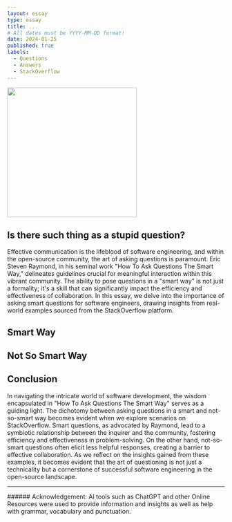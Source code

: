 ```yaml
---
layout: essay
type: essay
title: ...
# All dates must be YYYY-MM-DD format!
date: 2024-01-25
published: true
labels:
  - Questions
  - Answers
  - StackOverflow
---
```


<img width="300px" class="rounded float-start pe-4" src="../img/smart-questions/good_code.png">

## Is there such thing as a stupid question?

Effective communication is the lifeblood of software engineering, and within the open-source community, the art of asking questions is paramount. Eric Steven Raymond, in his seminal work "How To Ask Questions The Smart Way," delineates guidelines crucial for meaningful interaction within this vibrant community. The ability to pose questions in a "smart way" is not just a formality; it's a skill that can significantly impact the efficiency and effectiveness of collaboration. In this essay, we delve into the importance of asking smart questions for software engineers, drawing insights from real-world examples sourced from the StackOverflow platform.

## Smart Way


## Not So Smart Way


## Conclusion

In navigating the intricate world of software development, the wisdom encapsulated in "How To Ask Questions The Smart Way" serves as a guiding light. The dichotomy between asking questions in a smart and not-so-smart way becomes evident when we explore scenarios on StackOverflow. Smart questions, as advocated by Raymond, lead to a symbiotic relationship between the inquirer and the community, fostering efficiency and effectiveness in problem-solving. On the other hand, not-so-smart questions often elicit less helpful responses, creating a barrier to effective collaboration. As we reflect on the insights gained from these examples, it becomes evident that the art of questioning is not just a technicality but a cornerstone of successful software engineering in the open-source landscape.

<hr>
###### Acknowledgement: AI tools such as ChatGPT and other Online Resources were used to provide information and insights as well as help with grammar, vocabulary and punctuation.
